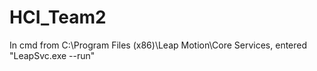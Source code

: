 # HCI_Team2

In cmd from C:\Program Files (x86)\Leap Motion\Core Services, entered "LeapSvc.exe --run"
